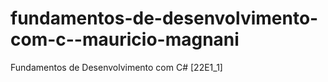 # fundamentos-de-desenvolvimento-com-c--mauricio-magnani
Fundamentos de Desenvolvimento com C# [22E1_1]
